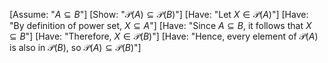 [Assume: "$A \subseteq B$"]
[Show: "$\mathcal{P}(A) \subseteq \mathcal{P}(B)$"]
[Have: "Let $X \in \mathcal{P}(A)$"]
[Have: "By definition of power set, $X \subseteq A$"]
[Have: "Since $A \subseteq B$, it follows that $X \subseteq B$"]
[Have: "Therefore, $X \in \mathcal{P}(B)$"]
[Have: "Hence, every element of $\mathcal{P}(A)$ is also in $\mathcal{P}(B)$, so $\mathcal{P}(A) \subseteq \mathcal{P}(B)$"]